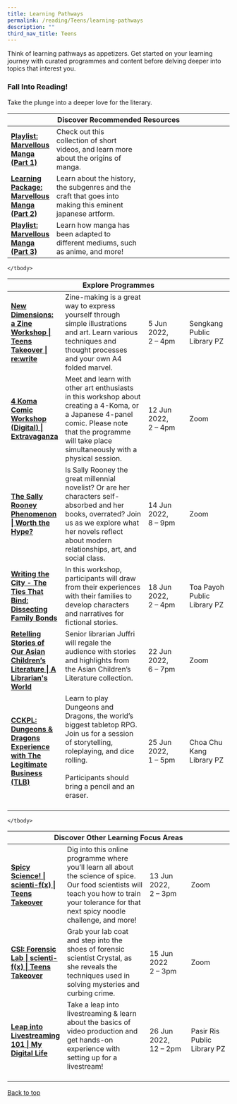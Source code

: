 ```yaml
---
title: Learning Pathways
permalink: /reading/Teens/learning-pathways
description: ""
third_nav_title: Teens
---
```

Think of learning pathways as appetizers. Get started on your learning journey with curated programmes and content before delving deeper into topics that interest you.

<h3><b>Fall Into Reading!</b></h3>
Take the plunge into a deeper love for the literary.

<div class="horizontal-scroll margin--bottom--lg">
  <table class="generic-table">
    <thead>
      <tr>
        <th class="is-uppercase has-weight-normal" colspan="4">Discover Recommended Resources</th>
      </tr>
    </thead>
    <tbody>
      <tr>
        <td style="width: 20%;"><a target="_blank" href= "/reading/teens/content"><b>Playlist: Marvellous Manga (Part 1)</b></a></td>
        <td style="width: 40%;">Check out this collection of short videos, and learn more about the origins of manga.</td>
        <td style="width: 20%;"> </td>
        <td style="width: 20%;"> </td>
      </tr>
      <tr>
        <td style="width: 20%;"><a target="_blank" href="/reading/teens/content"><b>Learning Package: Marvellous Manga (Part 2)</b></a></td>
        <td>Learn about the history, the subgenres and the craft that goes into making this eminent japanese artform.</td>
        <td></td>
        <td> </td>
    </tr>
			      <tr>
        <td style="width: 20%;"><a target="_blank" href= "/reading/teens/content"><b>Playlist: Marvellous Manga (Part 3)</b></a></td>
        <td style="width: 40%;">Learn how manga has been adapted to different mediums, such as anime, and more!</td>
        <td style="width: 20%;"> </td>
        <td style="width: 20%;"> </td>
      </tr>
			
			
 </tbody>
  </table>
</div>

<div class="horizontal-scroll margin--bottom--lg">
  <table class="generic-table">
    <thead>
      <tr>
        <th class="is-uppercase has-weight-normal" colspan="4">Explore Programmes</th>
      </tr>
    </thead>
    <tbody>
      <tr>
        <td style="width: 20%;"><a target="_blank" href="https://www.eventbrite.sg/e/new-dimensions-a-zine-workshop-teens-takeover-rewrite-tickets-344637840057?aff=odcleoeventsincollection"><b>New Dimensions: a Zine Workshop | Teens Takeover | re:write</b></a></td>
        <td style="width: 40%;">Zine-making is a great way to express yourself through simple illustrations and art. Learn various techniques and thought processes and your own A4 folded marvel.</td>
        <td style="width: 20%;"> 5 Jun 2022,<br>2 – 4pm</td>
        <td style="width: 20%;">Sengkang Public Library PZ</td>
      </tr>
					<tr>
<td><a target="_blank" href="https://www.eventbrite.sg/e/4-koma-comic-workshop-digital-extravaganza-registration-334415243997?aff=ebdsoporgprofile"><b>4 Koma Comic Workshop (Digital) | Extravaganza</b></a></td>
        <td>Meet and learn with other art enthusiasts in this workshop about creating a 4-Koma, or a Japanese 4-panel comic. Please note that the programme will take place simultaneously with a physical session. 
        </td><td>12 Jun 2022, <br>2 – 4pm</td>
        <td>Zoom</td>
      </tr>
<tr>
<td><a target="_blank" href="https://www.eventbrite.sg/e/the-sally-rooney-phenomenon-worth-the-hype-tickets-321076828437?aff=ebdsoporgprofile"><b>The Sally Rooney Phenomenon | Worth the Hype?</b></a></td>
        <td> Is Sally Rooney the great millennial novelist? Or are her characters self-absorbed and her books, overrated? Join us as we explore what her novels reflect about modern relationships, art, and social class. 
        </td><td>14 Jun 2022, <br>8 – 9pm</td>
        <td>Zoom</td>
      </tr>
<tr>
<td><a target="_blank" href="https://www.eventbrite.sg/e/writing-the-city-the-ties-that-bind-dissecting-family-bonds-tickets-328704472927?aff=ebdsoporgprofile"><b>Writing the City - The Ties That Bind: Dissecting Family Bonds</b></a></td>
        <td> In this workshop, participants will draw from their experiences with their families to develop characters and narratives for fictional stories.
        </td><td>18 Jun 2022, <br>2 – 4pm</td>
        <td>Toa Payoh Public Library PZ</td>
      </tr>

<tr>
<td><a target="_blank" href="https://www.eventbrite.sg/e/retelling-stories-of-our-asian-childrens-literature-a-librarians-world-tickets-348341527887?aff=ebdsoporgprofile"><b>Retelling Stories of Our Asian Children’s Literature | A Librarian's World</b></a></td>
	<td>Senior librarian Juffri will regale the audience with stories and highlights from the Asian Children’s Literature collection.<br><br>
        </td><td>22 Jun 2022, <br>6 – 7pm</td>
        <td>Zoom</td>
      </tr>
<tr>
<td><a target="_blank" href="https://www.eventbrite.sg/e/cckpl-dungeons-dragons-experience-with-the-legitimate-business-tlb-tickets-338658856757?aff=odcleoeventsincollection" ><b>CCKPL: Dungeons & Dragons Experience with The Legitimate Business (TLB)</b></a></td>
	<td>Learn to play Dungeons and Dragons, the world’s biggest tabletop RPG. Join us for a session of storytelling, roleplaying, and dice rolling.<br><br>Participants should bring a pencil and an eraser.<br><br>
        </td><td>25 Jun 2022, <br>1 – 5pm</td>
        <td>Choa Chu Kang Library PZ</td>
      </tr>

    </tbody>
  </table>
</div>

<div class="horizontal-scroll margin--bottom--lg">
  <table class="generic-table">
    <thead>
      <tr>
        <th class="is-uppercase has-weight-normal" colspan="4">Discover Other Learning Focus Areas</th>
      </tr>
    </thead>
    <tbody>
      <tr>
        <td style="width: 20%;"><a target="_blank" href="https://www.eventbrite.sg/e/spicy-science-scienti-fx-teens-takeover-tickets-331648669097?aff=odcleoeventsincollection"><b>Spicy Science! | scienti-f(x) | Teens Takeover</b></a></td>
        <td style="width: 40%;"> Dig into this online programme where you’ll learn all about the science of spice. Our food scientists will teach you how to train your tolerance for that next spicy noodle challenge, and more!</td>
        <td style="width: 20%;">13 Jun 2022, <br>2 – 3pm</td>
        <td style="width: 20%;">Zoom</td>
      </tr>
<tr>
        <td><a target="_blank" href="https://www.eventbrite.sg/e/csi-forensic-lab-scienti-fx-teens-takeover-tickets-331656472437?aff=odcleoeventsincollection"><b>CSI: Forensic Lab | scienti-f(x) | Teens Takeover</b></a></td>
        <td>Grab your lab coat and step into the shoes of forensic scientist Crystal, as she reveals the techniques used in solving mysteries and curbing crime. </td>
        <td>15 Jun 2022<br>2 – 3pm</td>
        <td>Zoom</td>
      </tr>
<tr>
<td><a target="_blank" href="https://www.eventbrite.sg/e/leap-into-livestreaming-101-my-digital-life-registration-336327052267?aff=ebdsoporgprofile" ><b>Leap into Livestreaming 101 | My Digital Life</b></a></td>
	<td>Take a leap into livestreaming & learn about the basics of video production and get hands-on experience with setting up for a livestream!<br><br>
        </td><td>26 Jun 2022, <br>12 – 2pm</td>
        <td>Pasir Ris Public Library PZ</td>
      </tr>

    </tbody>
  </table>
</div>
<p class="has-text-right margin--top--xl"><a href="#main-content">Back to top</a></p>